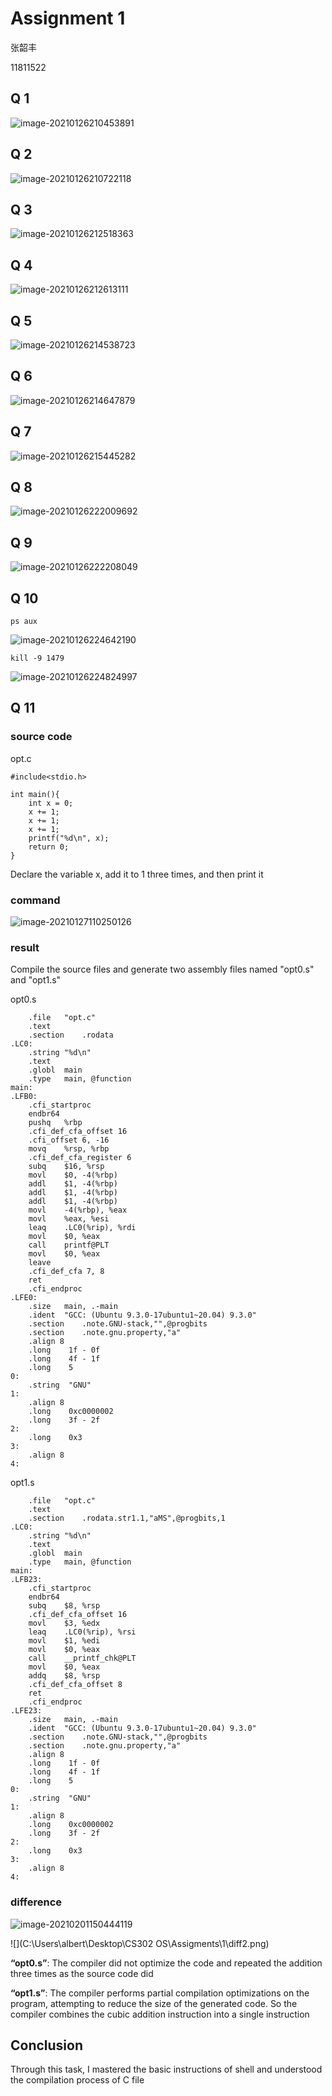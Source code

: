 # Assignment 1

张韶丰

11811522

## Q 1

![image-20210126210453891](C:\Users\albert\AppData\Roaming\Typora\typora-user-images\image-20210126210453891.png)

## Q 2

![image-20210126210722118](C:\Users\albert\AppData\Roaming\Typora\typora-user-images\image-20210126210722118.png)

## Q 3

![image-20210126212518363](C:\Users\albert\AppData\Roaming\Typora\typora-user-images\image-20210126212518363.png)

## Q 4

![image-20210126212613111](C:\Users\albert\AppData\Roaming\Typora\typora-user-images\image-20210126212613111.png)

## Q 5

![image-20210126214538723](C:\Users\albert\AppData\Roaming\Typora\typora-user-images\image-20210126214538723.png)

## Q 6

![image-20210126214647879](C:\Users\albert\AppData\Roaming\Typora\typora-user-images\image-20210126214647879.png)

## Q 7

![image-20210126215445282](C:\Users\albert\AppData\Roaming\Typora\typora-user-images\image-20210126215445282.png)

## Q 8

![image-20210126222009692](C:\Users\albert\AppData\Roaming\Typora\typora-user-images\image-20210126222009692.png)

## Q 9

![image-20210126222208049](C:\Users\albert\AppData\Roaming\Typora\typora-user-images\image-20210126222208049.png)

## Q 10

`ps aux`

![image-20210126224642190](C:\Users\albert\AppData\Roaming\Typora\typora-user-images\image-20210126224642190.png)

`kill -9 1479`

![image-20210126224824997](C:\Users\albert\AppData\Roaming\Typora\typora-user-images\image-20210126224824997.png)

## Q 11

### source code

opt.c

```
#include<stdio.h>

int main(){
    int x = 0;
    x += 1;
    x += 1;
    x += 1;
    printf("%d\n", x);
    return 0;
}

```

Declare the variable x, add it to 1 three times, and then print it

### command

![image-20210127110250126](C:\Users\albert\AppData\Roaming\Typora\typora-user-images\image-20210127110250126.png)

### result

Compile the source files﻿ and generate two assembly﻿ files named "opt0.s" and "opt1.s"

opt0.s

```
	.file	"opt.c"
	.text
	.section	.rodata
.LC0:
	.string	"%d\n"
	.text
	.globl	main
	.type	main, @function
main:
.LFB0:
	.cfi_startproc
	endbr64
	pushq	%rbp
	.cfi_def_cfa_offset 16
	.cfi_offset 6, -16
	movq	%rsp, %rbp
	.cfi_def_cfa_register 6
	subq	$16, %rsp
	movl	$0, -4(%rbp)
	addl	$1, -4(%rbp)
	addl	$1, -4(%rbp)
	addl	$1, -4(%rbp)
	movl	-4(%rbp), %eax
	movl	%eax, %esi
	leaq	.LC0(%rip), %rdi
	movl	$0, %eax
	call	printf@PLT
	movl	$0, %eax
	leave
	.cfi_def_cfa 7, 8
	ret
	.cfi_endproc
.LFE0:
	.size	main, .-main
	.ident	"GCC: (Ubuntu 9.3.0-17ubuntu1~20.04) 9.3.0"
	.section	.note.GNU-stack,"",@progbits
	.section	.note.gnu.property,"a"
	.align 8
	.long	 1f - 0f
	.long	 4f - 1f
	.long	 5
0:
	.string	 "GNU"
1:
	.align 8
	.long	 0xc0000002
	.long	 3f - 2f
2:
	.long	 0x3
3:
	.align 8
4:

```



opt1.s

```
	.file	"opt.c"
	.text
	.section	.rodata.str1.1,"aMS",@progbits,1
.LC0:
	.string	"%d\n"
	.text
	.globl	main
	.type	main, @function
main:
.LFB23:
	.cfi_startproc
	endbr64
	subq	$8, %rsp
	.cfi_def_cfa_offset 16
	movl	$3, %edx
	leaq	.LC0(%rip), %rsi
	movl	$1, %edi
	movl	$0, %eax
	call	__printf_chk@PLT
	movl	$0, %eax
	addq	$8, %rsp
	.cfi_def_cfa_offset 8
	ret
	.cfi_endproc
.LFE23:
	.size	main, .-main
	.ident	"GCC: (Ubuntu 9.3.0-17ubuntu1~20.04) 9.3.0"
	.section	.note.GNU-stack,"",@progbits
	.section	.note.gnu.property,"a"
	.align 8
	.long	 1f - 0f
	.long	 4f - 1f
	.long	 5
0:
	.string	 "GNU"
1:
	.align 8
	.long	 0xc0000002
	.long	 3f - 2f
2:
	.long	 0x3
3:
	.align 8
4:

```

### difference

![image-20210201150444119](C:\Users\albert\AppData\Roaming\Typora\typora-user-images\image-20210201150444119.png)

![](C:\Users\albert\Desktop\CS302 OS\Assigments\1\diff2.png)

**“opt0.s”**: The compiler did not optimize the code and repeated the addition three times as the source code did

**“opt1.s”**: The compiler performs partial compilation optimizations on the program, attempting to reduce the size of the generated code. So the compiler combines the cubic addition instruction into a single instruction

## Conclusion

Through this task, I mastered the basic instructions of shell and understood the compilation process of C file